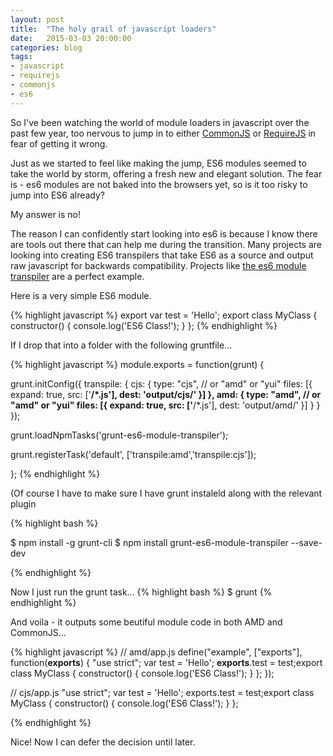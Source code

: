 ```yaml
---
layout: post
title:  "The holy grail of javascript loaders"
date:   2015-03-03 20:00:00
categories: blog
tags: 
- javascript
- requirejs
- commonjs
- es6
---
```


So I've been watching the world of module loaders in javascript over the past few year, too nervous to jump in to either <a href="http://www.commonjs.org/">CommonJS</a> or <a href="http://requirejs.org/docs/whyamd.html">RequireJS</a> in fear of getting it wrong.

Just as we started to feel like making the jump, ES6 modules seemed to take the world by storm, offering a fresh new and elegant solution. The fear is - es6 modules are not baked into the browsers yet, so is it too risky to jump into ES6 already?

My answer is no!

The reason I can confidently start looking into es6 is because I know there are tools out there that can help me during the transition. Many projects are looking into creating ES6 transpilers that take ES6 as a source and output raw javascript for backwards compatibility. Projects like <a href="https://github.com/esnext/es6-module-transpiler">the es6 module transpiler</a> are a perfect example.

Here is a very simple ES6 module.

{% highlight javascript %}
export var test = 'Hello';
export class MyClass {
  constructor() {
    console.log('ES6 Class!');
  }
};
{% endhighlight %}

If I drop that into a folder with the following gruntfile...



{% highlight javascript %}
module.exports = function(grunt) {

  grunt.initConfig({
     transpile: {
        cjs: {
          type: "cjs", // or "amd" or "yui"
          files: [{
            expand: true,
            src: ['**/*.js'],
            dest: 'output/cjs/'
          }]
        },
        amd: {
          type: "amd", // or "amd" or "yui"
          files: [{
            expand: true,
            src: ['**/*.js'],
            dest: 'output/amd/'
          }]
        }
    }
  });

  grunt.loadNpmTasks('grunt-es6-module-transpiler');

  grunt.registerTask('default', ['transpile:amd','transpile:cjs']);

};
{% endhighlight %}

(Of course I have to make sure I have grunt instaleld along with the relevant plugin

{% highlight bash %}

$ npm install -g grunt-cli
$ npm install grunt-es6-module-transpiler --save-dev

{% endhighlight %}

Now I just run the grunt task...
{% highlight bash %}
$ grunt
{% endhighlight %}

And voila - it outputs some beutiful module code in both AMD and CommonJS...

{% highlight javascript %}
// amd/app.js
define("example", 
  ["exports"],
  function(__exports__) {
    "use strict";
    var test = 'Hello';
    __exports__.test = test;export class MyClass {
      constructor() {
        console.log('ES6 Class!');
      }
    };
  });


// cjs/app.js
"use strict";
var test = 'Hello';
exports.test = test;export class MyClass {
  constructor() {
    console.log('ES6 Class!');
  }
};

{% endhighlight %}

Nice! Now I can defer the decision until later.